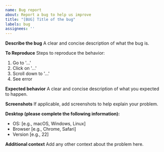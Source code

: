 ```yaml
---
name: Bug report
about: Report a bug to help us improve
title: "[BUG] Title of the bug"
labels: bug
assignees: ''
---
```


**Describe the bug**
A clear and concise description of what the bug is.

**To Reproduce**
Steps to reproduce the behavior:
1. Go to '...'
2. Click on '...'
3. Scroll down to '...'
4. See error

**Expected behavior**
A clear and concise description of what you expected to happen.

**Screenshots**
If applicable, add screenshots to help explain your problem.

**Desktop (please complete the following information):**
- OS: [e.g., macOS, Windows, Linux]
- Browser [e.g., Chrome, Safari]
- Version [e.g., 22]

**Additional context**
Add any other context about the problem here.
